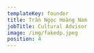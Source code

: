 ```yaml
---
templateKey: founder
title: Trần Ngọc Hoàng Nam
jobTitle: Cultural Advisor
image: /img/fakedp.jpeg
position: 4
---
```


